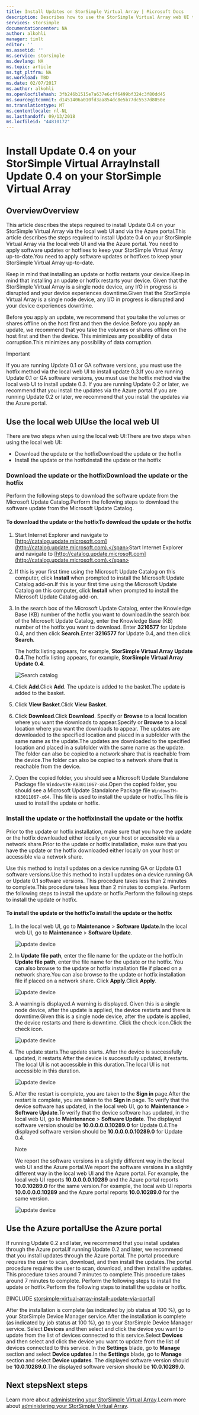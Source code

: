 ```yaml
---
title: Install Updates on StorSimple Virtual Array | Microsoft Docs
description: Describes how to use the StorSimple Virtual Array web UI to apply updates using the Azure portal and hotfix method
services: storsimple
documentationcenter: NA
author: alkohli
manager: timlt
editor: ''
ms.assetid: ''
ms.service: storsimple
ms.devlang: NA
ms.topic: article
ms.tgt_pltfrm: NA
ms.workload: TBD
ms.date: 02/07/2017
ms.author: alkohli
ms.openlocfilehash: 3fb246b1515e7a637e6cff6499bf324c3f80dd45
ms.sourcegitcommit: d1451406a010fd3aa854dc8e5b77dc5537d8050e
ms.translationtype: MT
ms.contentlocale: nl-NL
ms.lasthandoff: 09/13/2018
ms.locfileid: "44810172"
---
```

# <a name="install-update-04-on-your-storsimple-virtual-array"></a><span data-ttu-id="95302-103">Install Update 0.4 on your StorSimple Virtual Array</span><span class="sxs-lookup"><span data-stu-id="95302-103">Install Update 0.4 on your StorSimple Virtual Array</span></span>

## <a name="overview"></a><span data-ttu-id="95302-104">Overview</span><span class="sxs-lookup"><span data-stu-id="95302-104">Overview</span></span>

<span data-ttu-id="95302-105">This article describes the steps required to install Update 0.4 on your StorSimple Virtual Array via the local web UI and via the Azure portal.</span><span class="sxs-lookup"><span data-stu-id="95302-105">This article describes the steps required to install Update 0.4 on your StorSimple Virtual Array via the local web UI and via the Azure portal.</span></span> <span data-ttu-id="95302-106">You need to apply software updates or hotfixes to keep your StorSimple Virtual Array up-to-date.</span><span class="sxs-lookup"><span data-stu-id="95302-106">You need to apply software updates or hotfixes to keep your StorSimple Virtual Array up-to-date.</span></span> 

<span data-ttu-id="95302-107">Keep in mind that installing an update or hotfix restarts your device.</span><span class="sxs-lookup"><span data-stu-id="95302-107">Keep in mind that installing an update or hotfix restarts your device.</span></span> <span data-ttu-id="95302-108">Given that the StorSimple Virtual Array is a single node device, any I/O in progress is disrupted and your device experiences downtime.</span><span class="sxs-lookup"><span data-stu-id="95302-108">Given that the StorSimple Virtual Array is a single node device, any I/O in progress is disrupted and your device experiences downtime.</span></span> 

<span data-ttu-id="95302-109">Before you apply an update, we recommend that you take the volumes or shares offline on the host first and then the device.</span><span class="sxs-lookup"><span data-stu-id="95302-109">Before you apply an update, we recommend that you take the volumes or shares offline on the host first and then the device.</span></span> <span data-ttu-id="95302-110">This minimizes any possibility of data corruption.</span><span class="sxs-lookup"><span data-stu-id="95302-110">This minimizes any possibility of data corruption.</span></span>

> [!IMPORTANT]
> <span data-ttu-id="95302-111">If you are running Update 0.1 or GA software versions, you must use the hotfix method via the local web UI to install update 0.3.</span><span class="sxs-lookup"><span data-stu-id="95302-111">If you are running Update 0.1 or GA software versions, you must use the hotfix method via the local web UI to install update 0.3.</span></span> <span data-ttu-id="95302-112">If you are running Update 0.2 or later, we recommend that you install the updates via the Azure portal.</span><span class="sxs-lookup"><span data-stu-id="95302-112">If you are running Update 0.2 or later, we recommend that you install the updates via the Azure portal.</span></span>
 

## <a name="use-the-local-web-ui"></a><span data-ttu-id="95302-113">Use the local web UI</span><span class="sxs-lookup"><span data-stu-id="95302-113">Use the local web UI</span></span>

<span data-ttu-id="95302-114">There are two steps when using the local web UI:</span><span class="sxs-lookup"><span data-stu-id="95302-114">There are two steps when using the local web UI:</span></span>

* <span data-ttu-id="95302-115">Download the update or the hotfix</span><span class="sxs-lookup"><span data-stu-id="95302-115">Download the update or the hotfix</span></span>
* <span data-ttu-id="95302-116">Install the update or the hotfix</span><span class="sxs-lookup"><span data-stu-id="95302-116">Install the update or the hotfix</span></span>

### <a name="download-the-update-or-the-hotfix"></a><span data-ttu-id="95302-117">Download the update or the hotfix</span><span class="sxs-lookup"><span data-stu-id="95302-117">Download the update or the hotfix</span></span>

<span data-ttu-id="95302-118">Perform the following steps to download the software update from the Microsoft Update Catalog.</span><span class="sxs-lookup"><span data-stu-id="95302-118">Perform the following steps to download the software update from the Microsoft Update Catalog.</span></span>

#### <a name="to-download-the-update-or-the-hotfix"></a><span data-ttu-id="95302-119">To download the update or the hotfix</span><span class="sxs-lookup"><span data-stu-id="95302-119">To download the update or the hotfix</span></span>

1. <span data-ttu-id="95302-120">Start Internet Explorer and navigate to [http://catalog.update.microsoft.com](http://catalog.update.microsoft.com).</span><span class="sxs-lookup"><span data-stu-id="95302-120">Start Internet Explorer and navigate to [http://catalog.update.microsoft.com](http://catalog.update.microsoft.com).</span></span>

2. <span data-ttu-id="95302-121">If this is your first time using the Microsoft Update Catalog on this computer, click **Install** when prompted to install the Microsoft Update Catalog add-on.</span><span class="sxs-lookup"><span data-stu-id="95302-121">If this is your first time using the Microsoft Update Catalog on this computer, click **Install** when prompted to install the Microsoft Update Catalog add-on.</span></span>

3. <span data-ttu-id="95302-122">In the search box of the Microsoft Update Catalog, enter the Knowledge Base (KB) number of the hotfix you want to download.</span><span class="sxs-lookup"><span data-stu-id="95302-122">In the search box of the Microsoft Update Catalog, enter the Knowledge Base (KB) number of the hotfix you want to download.</span></span> <span data-ttu-id="95302-123">Enter **3216577** for Update 0.4, and then click **Search**.</span><span class="sxs-lookup"><span data-stu-id="95302-123">Enter **3216577** for Update 0.4, and then click **Search**.</span></span>
   
    <span data-ttu-id="95302-124">The hotfix listing appears, for example, **StorSimple Virtual Array Update 0.4**.</span><span class="sxs-lookup"><span data-stu-id="95302-124">The hotfix listing appears, for example, **StorSimple Virtual Array Update 0.4**.</span></span>
   
    ![Search catalog](./media/storsimple-virtual-array-install-update-04/download1.png)

4. <span data-ttu-id="95302-126">Click **Add**.</span><span class="sxs-lookup"><span data-stu-id="95302-126">Click **Add**.</span></span> <span data-ttu-id="95302-127">The update is added to the basket.</span><span class="sxs-lookup"><span data-stu-id="95302-127">The update is added to the basket.</span></span>

5. <span data-ttu-id="95302-128">Click **View Basket**.</span><span class="sxs-lookup"><span data-stu-id="95302-128">Click **View Basket**.</span></span>

6. <span data-ttu-id="95302-129">Click **Download**.</span><span class="sxs-lookup"><span data-stu-id="95302-129">Click **Download**.</span></span> <span data-ttu-id="95302-130">Specify or **Browse** to a local location where you want the downloads to appear.</span><span class="sxs-lookup"><span data-stu-id="95302-130">Specify or **Browse** to a local location where you want the downloads to appear.</span></span> <span data-ttu-id="95302-131">The updates are downloaded to the specified location and placed in a subfolder with the same name as the update.</span><span class="sxs-lookup"><span data-stu-id="95302-131">The updates are downloaded to the specified location and placed in a subfolder with the same name as the update.</span></span> <span data-ttu-id="95302-132">The folder can also be copied to a network share that is reachable from the device.</span><span class="sxs-lookup"><span data-stu-id="95302-132">The folder can also be copied to a network share that is reachable from the device.</span></span>

7. <span data-ttu-id="95302-133">Open the copied folder, you should see a Microsoft Update Standalone Package file `WindowsTH-KB3011067-x64`.</span><span class="sxs-lookup"><span data-stu-id="95302-133">Open the copied folder, you should see a Microsoft Update Standalone Package file `WindowsTH-KB3011067-x64`.</span></span> <span data-ttu-id="95302-134">This file is used to install the update or hotfix.</span><span class="sxs-lookup"><span data-stu-id="95302-134">This file is used to install the update or hotfix.</span></span>

### <a name="install-the-update-or-the-hotfix"></a><span data-ttu-id="95302-135">Install the update or the hotfix</span><span class="sxs-lookup"><span data-stu-id="95302-135">Install the update or the hotfix</span></span>

<span data-ttu-id="95302-136">Prior to the update or hotfix installation, make sure that you have the update or the hotfix downloaded either locally on your host or accessible via a network share.</span><span class="sxs-lookup"><span data-stu-id="95302-136">Prior to the update or hotfix installation, make sure that you have the update or the hotfix downloaded either locally on your host or accessible via a network share.</span></span> 

<span data-ttu-id="95302-137">Use this method to install updates on a device running GA or Update 0.1 software versions.</span><span class="sxs-lookup"><span data-stu-id="95302-137">Use this method to install updates on a device running GA or Update 0.1 software versions.</span></span> <span data-ttu-id="95302-138">This procedure takes less than 2 minutes to complete.</span><span class="sxs-lookup"><span data-stu-id="95302-138">This procedure takes less than 2 minutes to complete.</span></span> <span data-ttu-id="95302-139">Perform the following steps to install the update or hotfix.</span><span class="sxs-lookup"><span data-stu-id="95302-139">Perform the following steps to install the update or hotfix.</span></span>

#### <a name="to-install-the-update-or-the-hotfix"></a><span data-ttu-id="95302-140">To install the update or the hotfix</span><span class="sxs-lookup"><span data-stu-id="95302-140">To install the update or the hotfix</span></span>

1. <span data-ttu-id="95302-141">In the local web UI, go to **Maintenance** > **Software Update**.</span><span class="sxs-lookup"><span data-stu-id="95302-141">In the local web UI, go to **Maintenance** > **Software Update**.</span></span>
   
    ![update device](./media/storsimple-virtual-array-install-update/update1m.png)

2. <span data-ttu-id="95302-143">In **Update file path**, enter the file name for the update or the hotfix.</span><span class="sxs-lookup"><span data-stu-id="95302-143">In **Update file path**, enter the file name for the update or the hotfix.</span></span> <span data-ttu-id="95302-144">You can also browse to the update or hotfix installation file if placed on a network share.</span><span class="sxs-lookup"><span data-stu-id="95302-144">You can also browse to the update or hotfix installation file if placed on a network share.</span></span> <span data-ttu-id="95302-145">Click **Apply**.</span><span class="sxs-lookup"><span data-stu-id="95302-145">Click **Apply**.</span></span>
   
    ![update device](./media/storsimple-virtual-array-install-update/update2m.png)

3. <span data-ttu-id="95302-147">A warning is displayed.</span><span class="sxs-lookup"><span data-stu-id="95302-147">A warning is displayed.</span></span> <span data-ttu-id="95302-148">Given this is a single node device, after the update is applied, the device restarts and there is downtime.</span><span class="sxs-lookup"><span data-stu-id="95302-148">Given this is a single node device, after the update is applied, the device restarts and there is downtime.</span></span> <span data-ttu-id="95302-149">Click the check icon.</span><span class="sxs-lookup"><span data-stu-id="95302-149">Click the check icon.</span></span>
   
   ![update device](./media/storsimple-virtual-array-install-update/update3m.png)

4. <span data-ttu-id="95302-151">The update starts.</span><span class="sxs-lookup"><span data-stu-id="95302-151">The update starts.</span></span> <span data-ttu-id="95302-152">After the device is successfully updated, it restarts.</span><span class="sxs-lookup"><span data-stu-id="95302-152">After the device is successfully updated, it restarts.</span></span> <span data-ttu-id="95302-153">The local UI is not accessible in this duration.</span><span class="sxs-lookup"><span data-stu-id="95302-153">The local UI is not accessible in this duration.</span></span>
   
    ![update device](./media/storsimple-virtual-array-install-update/update5m.png)

5. <span data-ttu-id="95302-155">After the restart is complete, you are taken to the **Sign in** page.</span><span class="sxs-lookup"><span data-stu-id="95302-155">After the restart is complete, you are taken to the **Sign in** page.</span></span> <span data-ttu-id="95302-156">To verify that the device software has updated, in the local web UI, go to **Maintenance** > **Software Update**.</span><span class="sxs-lookup"><span data-stu-id="95302-156">To verify that the device software has updated, in the local web UI, go to **Maintenance** > **Software Update**.</span></span> <span data-ttu-id="95302-157">The displayed software version should be **10.0.0.0.0.10289.0** for Update 0.4.</span><span class="sxs-lookup"><span data-stu-id="95302-157">The displayed software version should be **10.0.0.0.0.10289.0** for Update 0.4.</span></span>
   
   > [!NOTE]
   > <span data-ttu-id="95302-158">We report the software versions in a slightly different way in the local web UI and the Azure portal.</span><span class="sxs-lookup"><span data-stu-id="95302-158">We report the software versions in a slightly different way in the local web UI and the Azure portal.</span></span> <span data-ttu-id="95302-159">For example, the local web UI reports **10.0.0.0.0.10289** and the Azure portal reports **10.0.10289.0** for the same version.</span><span class="sxs-lookup"><span data-stu-id="95302-159">For example, the local web UI reports **10.0.0.0.0.10289** and the Azure portal reports **10.0.10289.0** for the same version.</span></span>
   
    ![update device](./media/storsimple-virtual-array-install-update/update6m.png)

## <a name="use-the-azure-portal"></a><span data-ttu-id="95302-161">Use the Azure portal</span><span class="sxs-lookup"><span data-stu-id="95302-161">Use the Azure portal</span></span>

<span data-ttu-id="95302-162">If running Update 0.2 and later, we recommend that you install updates through the Azure portal.</span><span class="sxs-lookup"><span data-stu-id="95302-162">If running Update 0.2 and later, we recommend that you install updates through the Azure portal.</span></span> <span data-ttu-id="95302-163">The portal procedure requires the user to scan, download, and then install the updates.</span><span class="sxs-lookup"><span data-stu-id="95302-163">The portal procedure requires the user to scan, download, and then install the updates.</span></span> <span data-ttu-id="95302-164">This procedure takes around 7 minutes to complete.</span><span class="sxs-lookup"><span data-stu-id="95302-164">This procedure takes around 7 minutes to complete.</span></span> <span data-ttu-id="95302-165">Perform the following steps to install the update or hotfix.</span><span class="sxs-lookup"><span data-stu-id="95302-165">Perform the following steps to install the update or hotfix.</span></span>

[!INCLUDE [storsimple-virtual-array-install-update-via-portal](../../includes/storsimple-virtual-array-install-update-via-portal-04.md)]

<span data-ttu-id="95302-166">After the installation is complete (as indicated by job status at 100 %), go to your StorSimple Device Manager service.</span><span class="sxs-lookup"><span data-stu-id="95302-166">After the installation is complete (as indicated by job status at 100 %), go to your StorSimple Device Manager service.</span></span> <span data-ttu-id="95302-167">Select **Devices** and then select and click the device you want to update from the list of devices connected to this service.</span><span class="sxs-lookup"><span data-stu-id="95302-167">Select **Devices** and then select and click the device you want to update from the list of devices connected to this service.</span></span> <span data-ttu-id="95302-168">In the **Settings** blade, go to **Manage** section and select **Device updates**.</span><span class="sxs-lookup"><span data-stu-id="95302-168">In the **Settings** blade, go to **Manage** section and select **Device updates**.</span></span> <span data-ttu-id="95302-169">The displayed software version should be **10.0.10289.0**.</span><span class="sxs-lookup"><span data-stu-id="95302-169">The displayed software version should be **10.0.10289.0**.</span></span>


## <a name="next-steps"></a><span data-ttu-id="95302-170">Next steps</span><span class="sxs-lookup"><span data-stu-id="95302-170">Next steps</span></span>

<span data-ttu-id="95302-171">Learn more about [administering your StorSimple Virtual Array](storsimple-ova-web-ui-admin.md).</span><span class="sxs-lookup"><span data-stu-id="95302-171">Learn more about [administering your StorSimple Virtual Array](storsimple-ova-web-ui-admin.md).</span></span>

